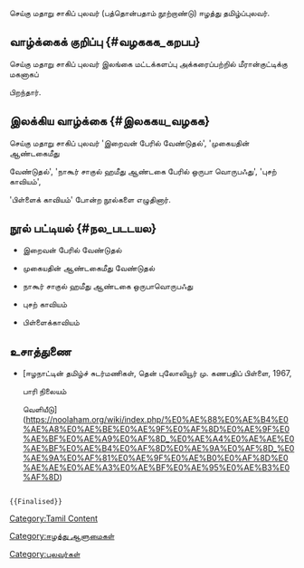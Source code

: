 செய்கு மதாறு சாகிப் புலவர் (பத்தொன்பதாம் நூற்றாண்டு) ஈழத்து தமிழ்ப்புலவர்.

## வாழ்க்கைக் குறிப்பு {#வழககக_கறபப}

செய்கு மதாறு சாகிப் புலவர் இலங்கை மட்டக்களப்பு அக்கரைப்பற்றில் மீரான்குட்டிக்கு மகனாகப்
பிறந்தார்.

## இலக்கிய வாழ்க்கை {#இலககய_வழகக}

செய்கு மதாறு சாகிப் புலவர் 'இறைவன் பேரில் வேண்டுதல்', 'முகையதின் ஆண்டகைமீது
வேண்டுதல்', 'நாகூர் சாகுல் ஹமீது ஆண்டகை பேரில் ஒருபா வொருபஃது', 'புசற் காவியம்',
'பிள்ளைக் காவியம்' போன்ற நூல்களை எழுதினார்.

## நூல் பட்டியல் {#நல_படடயல}

-   இறைவன் பேரில் வேண்டுதல்
-   முகையதின் ஆண்டகைமீது வேண்டுதல்
-   நாகூர் சாகுல் ஹமீது ஆண்டகை ஒருபாவொருபஃது
-   புசற் காவியம்
-   பிள்ளைக்காவியம்

## உசாத்துணை

-   [ஈழநாட்டின் தமிழ்ச் சுடர்மணிகள், தென் புலோலியூர் மு. கணபதிப் பிள்ளை, 1967,
    பாரி நிலையம்
    வெளியீடு](https://noolaham.org/wiki/index.php/%E0%AE%88%E0%AE%B4%E0%AE%A8%E0%AE%BE%E0%AE%9F%E0%AF%8D%E0%AE%9F%E0%AE%BF%E0%AE%A9%E0%AF%8D_%E0%AE%A4%E0%AE%AE%E0%AE%BF%E0%AE%B4%E0%AF%8D%E0%AE%9A%E0%AF%8D_%E0%AE%9A%E0%AF%81%E0%AE%9F%E0%AE%B0%E0%AF%8D%E0%AE%AE%E0%AE%A3%E0%AE%BF%E0%AE%95%E0%AE%B3%E0%AF%8D)

```{=mediawiki}
{{Finalised}}
```
[Category:Tamil Content](Category:Tamil_Content "wikilink")
[Category:ஈழத்து ஆளுமைகள்](Category:ஈழத்து_ஆளுமைகள் "wikilink")
[Category:புலவர்கள்](Category:புலவர்கள் "wikilink")
